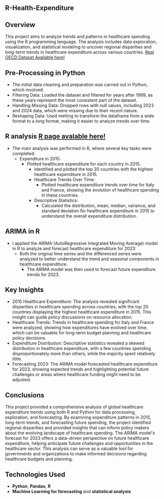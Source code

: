 ## **R-Health-Expenditure**
## **Overview**
This project aims to analyze trends and patterns in healthcare spending using the R programming language. The analysis includes data exploration, visualization, and statistical modeling to uncover regional disparities and long-term trends in healthcare expenditure across various countries.
[Real OECD Dataset Available here!]( https://data-explorer.oecd.org/vis?pg=0&fc=Topic&fs[0]=Topic%2C1%7CHealth%23HEA%23%7CHealth%20expenditure%20and%20financing%23HEA_EXP%23&bp=true&snb=5&df[ds]=dsDisseminateFinalDMZ&df[id]=DSD_SHA%40DF_SHA&df[ag]=OECD.ELS.HD&df[vs]=1.0&dq=.A.EXP_HEALTH.PT_B1GQ._T.._T.._T...&pd=2015%2C&to[TIME_PERIOD]=false&vw=tb)

## **Pre-Processing in Python**
- The initial data cleaning and preparation was carried out in Python, which involved:
- Filtering Data: Loaded the dataset and filtered for years after 1999, as these years represent the most consistent part of the dataset.
- Handling Missing Data: Dropped rows with null values, including 2023 and 2024 data, which were missing due to their recent nature.
- Reshaping Data: Used melting to transform the dataframe from a wide format to a long format, making it easier to analyze trends over time.

## **R analysis** [R page avalable here!](https://christianchimi.github.io/R-Health-Expenditure/R-Expenditure-Analysis.html)
- The main analysis was performed in R, where several key tasks were completed:
  - Expenditure in 2015:
    - Plotted healthcare expenditure for each country in 2015.
      - Identified and plotted the top 20 countries with the highest healthcare expenditure in 2015.
      - Healthcare Trends Over Time:
        - Plotted healthcare expenditure trends over time for Italy and France, showing the evolution of healthcare spending in these countries.
      - Descriptive Statistics:
        - Calculated the distribution, mean, median, variance, and standard deviation for healthcare expenditure in 2015 to understand the overall expenditure distribution.

## **ARIMA in R**
- I applied the ARIMA (AutoRegressive Integrated Moving Average) model in R to analyze and forecast healthcare expenditure for 2023:
  - Both the original time series and the differenced series were analyzed to better understand the trend and seasonal components in healthcare expenditure.
    - The ARIMA model was then used to forecast future expenditure trends for 2023.

## **Key Insights**
- 2015 Healthcare Expenditure: The analysis revealed significant disparities in healthcare spending across countries, with the top 20 countries displaying the highest healthcare expenditure in 2015. This insight can guide policy discussions on resource allocation.
- Healthcare Trends: Trends in healthcare spending for Italy and France were analyzed, showing how expenditures have evolved over time, which can be valuable for long-term budget planning and healthcare policy decisions.
- Expenditure Distribution: Descriptive statistics revealed a skewed distribution in healthcare expenditure, with a few countries spending disproportionately more than others, while the majority spent relatively little.
- Forecasting 2023: The ARIMA model forecasted healthcare expenditure for 2023, showing expected trends and highlighting potential future challenges or areas where healthcare funding might need to be adjusted.

## **Conclusions**
This project provided a comprehensive analysis of global healthcare expenditure trends using both R and Python for data processing, exploration, and forecasting. By examining expenditure patterns in 2015, long-term trends, and forecasting future spending, the project identified regional disparities and provided insights that can inform policy makers about the evolving landscape of healthcare spending. The ARIMA model's forecast for 2023 offers a data-driven perspective on future healthcare expenditure, helping anticipate future challenges and opportunities in the healthcare sector. This analysis can serve as a valuable tool for governments and organizations to make informed decisions regarding healthcare budgets and planning.

## **Technologies Used**
- **Python**, **Pandas**, **R**
- **Machine Learning for forecasting** and **statistical analysis**
